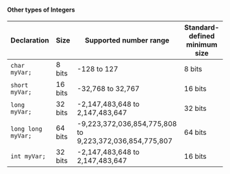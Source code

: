 

#### Other types of Integers

| Declaration        | Size    | Supported number range                                  | Standard-defined minimum size |
| ------------------ | ------- | ------------------------------------------------------- | ----------------------------- |
| `char myVar;`      | 8 bits  | -128 to 127                                             | 8 bits                        |
| `short myVar;`     | 16 bits | -32,768 to 32,767                                       | 16 bits                       |
| `long myVar;`      | 32 bits | -2,147,483,648 to 2,147,483,647                         | 32 bits                       |
| `long long myVar;` | 64 bits | -9,223,372,036,854,775,808 to 9,223,372,036,854,775,807 | 64 bits                       |
| `int myVar;`       | 32 bits | -2,147,483,648 to 2,147,483,647                         | 16 bits                       |
